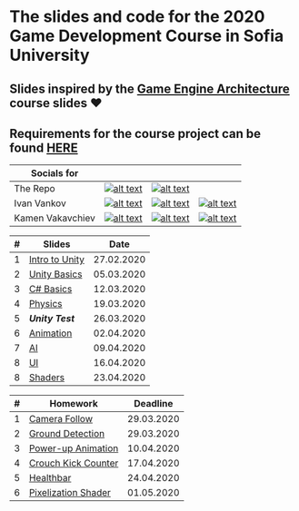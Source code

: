 # The slides and code for the 2020 Game Development Course in Sofia University

## Slides inspired by the [**Game Engine Architecture**](https://nikoladimitroff.github.io/Game-Engine-Architecture/) course slides ❤️

## Requirements for the course project can be found [**HERE**](https://docs.google.com/document/d/1PoW7QapPoW9VEZ275j7cL91NhomKQy7ICJC_PG5zSUY/edit?usp=sharing)

| Socials for |  |  |  |
|---|---|---|---|
| The Repo | [![alt text](https://s.ytimg.com/yts/img/favicon_32-vflOogEID.png "youtube")](https://www.youtube.com/channel/UCsBZtgJpHY6mISHcyCXRnOA) | [![alt text](https://static.xx.fbcdn.net/rsrc.php/yo/r/iRmz9lCMBD2.ico "facebook")](https://www.facebook.com/groups/1997840613675137/) |  |
| Ivan Vankov | [![alt text](https://ssl.gstatic.com/ui/v1/icons/mail/images/favicon5.ico "mail")](mailto:ivanpvankov@gmail.com) | [![alt text](https://static.xx.fbcdn.net/rsrc.php/yo/r/iRmz9lCMBD2.ico "facebook")](https://www.facebook.com/ivan.vankov.54) | [![alt text](https://github.githubassets.com/favicon.ico "github")](https://github.com/Ivan-Vankov) |
| Kamen Vakavchiev | [![alt text](https://ssl.gstatic.com/ui/v1/icons/mail/images/favicon5.ico "mail")](mailto:kanitkameh@gmail.com) | [![alt text](https://static.xx.fbcdn.net/rsrc.php/yo/r/iRmz9lCMBD2.ico "facebook")](https://www.facebook.com/kamen.vakavchiev) | [![alt text](https://github.githubassets.com/favicon.ico "github")](https://github.com/kanitkameh) |



| # | Slides                                                                                                           | Date       |
|---| ---------------------------------------------------------------------------------------------------------------- |:----------:|
| 1 | [Intro to Unity](https://ivan-vankov.github.io/GameDevCourse/Slides/Intro%20to%20Unity.html) | 27.02.2020 |
| 2 | [Unity Basics](https://ivan-vankov.github.io/GameDevCourse/Slides/Unity%20Basics.html) | 05.03.2020 |
| 3 | [C# Basics](https://ivan-vankov.github.io/GameDevCourse/Slides/C%23%20Basics.html) | 12.03.2020 |
| 4 | [Physics](https://ivan-vankov.github.io/GameDevCourse/Slides/Physics.html) | 19.03.2020 |
| 5 | ***Unity Test*** | 26.03.2020 |
| 6 | [Animation](https://ivan-vankov.github.io/GameDevCourse/Slides/Animation.html) | 02.04.2020 |
| 7 | [AI](https://ivan-vankov.github.io/GameDevCourse/Slides/AI.html) | 09.04.2020 |
| 8 | [UI](https://ivan-vankov.github.io/GameDevCourse/Slides/UI.html) | 16.04.2020 |
| 8 | [Shaders](https://ivan-vankov.github.io/GameDevCourse/Slides/Shaders.html) | 23.04.2020 |


| # | Homework | Deadline |
|---| ---------------------------------------------------------------------------------------------------------------- |:----------:|
| 1 | [Camera Follow](https://ivan-vankov.github.io/GameDevCourse/Homework/Homework%201) | 29.03.2020 |
| 2 | [Ground Detection](https://ivan-vankov.github.io/GameDevCourse/Homework/Homework%202) | 29.03.2020 |
| 3 | [Power-up Animation](https://ivan-vankov.github.io/GameDevCourse/Homework/Homework%203) | 10.04.2020 |
| 4 | [Crouch Kick Counter](https://ivan-vankov.github.io/GameDevCourse/Homework/Homework%204) | 17.04.2020 |
| 5 | [Healthbar](https://ivan-vankov.github.io/GameDevCourse/Homework/Homework%205) | 24.04.2020 |
| 6 | [Pixelization Shader](https://ivan-vankov.github.io/GameDevCourse/Homework/Homework%206) | 01.05.2020 |